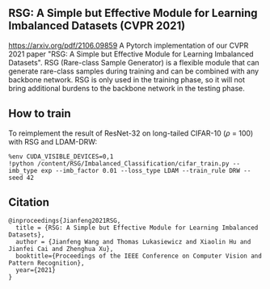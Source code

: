 ## RSG: A Simple but Effective Module for Learning Imbalanced Datasets (CVPR 2021)
https://arxiv.org/pdf/2106.09859
A Pytorch implementation of our CVPR 2021 paper "RSG: A Simple but Effective Module for Learning Imbalanced Datasets". RSG (Rare-class Sample Generator) is a flexible module that can generate rare-class samples during training and can be combined with any backbone network. RSG is only used in the training phase, so it will not bring additional burdens to the backbone network in the testing phase.


How to train
-----------------
 To reimplement the result of ResNet-32 on long-tailed CIFAR-10 ($\rho$ = 100) with RSG and LDAM-DRW:

   ```
   %env CUDA_VISIBLE_DEVICES=0,1
!python /content/RSG/Imbalanced_Classification/cifar_train.py --imb_type exp --imb_factor 0.01 --loss_type LDAM --train_rule DRW --seed 42
   ```

Citation
-----------------

  ```
  @inproceedings{Jianfeng2021RSG,
    title = {RSG: A Simple but Effective Module for Learning Imbalanced Datasets},
    author = {Jianfeng Wang and Thomas Lukasiewicz and Xiaolin Hu and Jianfei Cai and Zhenghua Xu},
    booktitle={Proceedings of the IEEE Conference on Computer Vision and Pattern Recognition},
    year={2021}
  }
  ```
